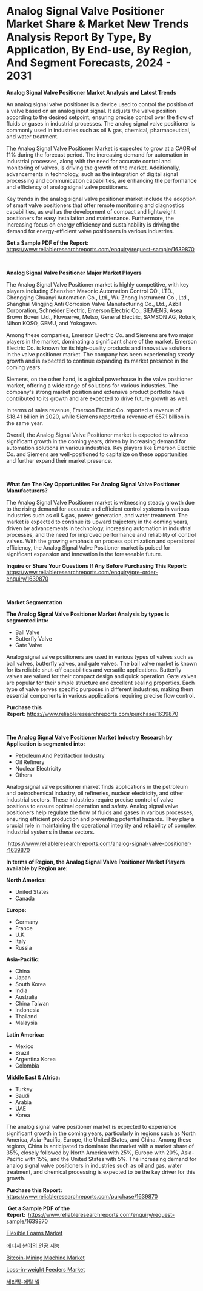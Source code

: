 <p><h1>Analog Signal Valve Positioner Market Share & Market New Trends Analysis Report By Type, By Application, By End-use, By Region, And Segment Forecasts, 2024 - 2031</h1></p><p><strong>Analog Signal Valve Positioner Market Analysis and Latest Trends</strong></p>
<p><p>An analog signal valve positioner is a device used to control the position of a valve based on an analog input signal. It adjusts the valve position according to the desired setpoint, ensuring precise control over the flow of fluids or gases in industrial processes. The analog signal valve positioner is commonly used in industries such as oil & gas, chemical, pharmaceutical, and water treatment.</p><p>The Analog Signal Valve Positioner Market is expected to grow at a CAGR of 11% during the forecast period. The increasing demand for automation in industrial processes, along with the need for accurate control and monitoring of valves, is driving the growth of the market. Additionally, advancements in technology, such as the integration of digital signal processing and communication capabilities, are enhancing the performance and efficiency of analog signal valve positioners.</p><p>Key trends in the analog signal valve positioner market include the adoption of smart valve positioners that offer remote monitoring and diagnostics capabilities, as well as the development of compact and lightweight positioners for easy installation and maintenance. Furthermore, the increasing focus on energy efficiency and sustainability is driving the demand for energy-efficient valve positioners in various industries.</p></p>
<p><strong>Get a Sample PDF of the Report:&nbsp;</strong> <a href="https://www.reliableresearchreports.com/enquiry/request-sample/1639870">https://www.reliableresearchreports.com/enquiry/request-sample/1639870</a></p>
<p>&nbsp;</p>
<p><strong>Analog Signal Valve Positioner Major Market Players</strong></p>
<p><p>The Analog Signal Valve Positioner market is highly competitive, with key players including Shenzhen Maxonic Automation Control CO., LTD., Chongqing Chuanyi Automation Co., Ltd., Wu Zhong Instrument Co., Ltd., Shanghai Mingjing Anti Corrosion Valve Manufacturing Co., Ltd., Azbil Corporation, Schneider Electric, Emerson Electric Co., SIEMENS, Asea Brown Boveri Ltd., Flowserve, Metso, General Electric, SAMSON AG, Rotork, Nihon KOSO, GEMU, and Yokogawa.</p><p>Among these companies, Emerson Electric Co. and Siemens are two major players in the market, dominating a significant share of the market. Emerson Electric Co. is known for its high-quality products and innovative solutions in the valve positioner market. The company has been experiencing steady growth and is expected to continue expanding its market presence in the coming years.</p><p>Siemens, on the other hand, is a global powerhouse in the valve positioner market, offering a wide range of solutions for various industries. The company's strong market position and extensive product portfolio have contributed to its growth and are expected to drive future growth as well.</p><p>In terms of sales revenue, Emerson Electric Co. reported a revenue of $18.41 billion in 2020, while Siemens reported a revenue of €57.1 billion in the same year.</p><p>Overall, the Analog Signal Valve Positioner market is expected to witness significant growth in the coming years, driven by increasing demand for automation solutions in various industries. Key players like Emerson Electric Co. and Siemens are well-positioned to capitalize on these opportunities and further expand their market presence.</p></p>
<p>&nbsp;</p>
<p><strong>What Are The Key Opportunities For Analog Signal Valve Positioner Manufacturers?</strong></p>
<p><p>The Analog Signal Valve Positioner market is witnessing steady growth due to the rising demand for accurate and efficient control systems in various industries such as oil & gas, power generation, and water treatment. The market is expected to continue its upward trajectory in the coming years, driven by advancements in technology, increasing automation in industrial processes, and the need for improved performance and reliability of control valves. With the growing emphasis on process optimization and operational efficiency, the Analog Signal Valve Positioner market is poised for significant expansion and innovation in the foreseeable future.</p></p>
<p><strong>Inquire or Share Your Questions If Any Before Purchasing This Report:</strong> <a href="https://www.reliableresearchreports.com/enquiry/pre-order-enquiry/1639870">https://www.reliableresearchreports.com/enquiry/pre-order-enquiry/1639870</a></p>
<p>&nbsp;</p>
<p><strong>Market Segmentation</strong></p>
<p><strong>The Analog Signal Valve Positioner Market Analysis by types is segmented into:</strong></p>
<p><ul><li>Ball Valve</li><li>Butterfly Valve</li><li>Gate Valve</li></ul></p>
<p><p>Analog signal valve positioners are used in various types of valves such as ball valves, butterfly valves, and gate valves. The ball valve market is known for its reliable shut-off capabilities and versatile applications. Butterfly valves are valued for their compact design and quick operation. Gate valves are popular for their simple structure and excellent sealing properties. Each type of valve serves specific purposes in different industries, making them essential components in various applications requiring precise flow control.</p></p>
<p><strong>Purchase this Report:&nbsp;</strong><a href="https://www.reliableresearchreports.com/purchase/1639870">https://www.reliableresearchreports.com/purchase/1639870</a></p>
<p>&nbsp;</p>
<p><strong>The Analog Signal Valve Positioner Market Industry Research by Application is segmented into:</strong></p>
<p><ul><li>Petroleum And Petrifaction Industry</li><li>Oil Refinery</li><li>Nuclear Electricity</li><li>Others</li></ul></p>
<p><p>Analog signal valve positioner market finds applications in the petroleum and petrochemical industry, oil refineries, nuclear electricity, and other industrial sectors. These industries require precise control of valve positions to ensure optimal operation and safety. Analog signal valve positioners help regulate the flow of fluids and gases in various processes, ensuring efficient production and preventing potential hazards. They play a crucial role in maintaining the operational integrity and reliability of complex industrial systems in these sectors.</p></p>
<p><a href="https://www.reliableresearchreports.com/analog-signal-valve-positioner-r1639870">&nbsp;https://www.reliableresearchreports.com/analog-signal-valve-positioner-r1639870</a></p>
<p><strong>In terms of Region, the Analog Signal Valve Positioner Market Players available by Region are:</strong></p>
<p>
    <p> <strong> North America: </strong>
        <ul>
            <li>United States</li>
            <li>Canada</li>
        </ul>
        </p> 
    <p> <strong> Europe: </strong>
        <ul>
            <li>Germany</li>
            <li>France</li>
            <li>U.K.</li>
            <li>Italy</li>
            <li>Russia</li>
        </ul>
        </p> 
    <p> <strong> Asia-Pacific: </strong>
        <ul>
            <li>China</li>
            <li>Japan</li>
            <li>South Korea</li>
            <li>India</li>
            <li>Australia</li>
            <li>China Taiwan</li>
            <li>Indonesia</li>
            <li>Thailand</li>
            <li>Malaysia</li>
        </ul>
        </p> 
    <p> <strong> Latin America: </strong>
        <ul>
            <li>Mexico</li>
            <li>Brazil</li>
            <li>Argentina Korea</li>
            <li>Colombia</li>
        </ul>
        </p> 
    <p> <strong> Middle East & Africa: </strong>
        <ul>
            <li>Turkey</li>
            <li>Saudi</li>
            <li>Arabia</li>
            <li>UAE</li>
            <li>Korea</li>
        </ul>
    </p>
    </p>
<p><p>The analog signal valve positioner market is expected to experience significant growth in the coming years, particularly in regions such as North America, Asia-Pacific, Europe, the United States, and China. Among these regions, China is anticipated to dominate the market with a market share of 35%, closely followed by North America with 25%, Europe with 20%, Asia-Pacific with 15%, and the United States with 5%. The increasing demand for analog signal valve positioners in industries such as oil and gas, water treatment, and chemical processing is expected to be the key driver for this growth.</p></p>
<p><strong>Purchase this Report: </strong><a href="https://www.reliableresearchreports.com/purchase/1639870">https://www.reliableresearchreports.com/purchase/1639870</a></p>
<p>&nbsp;<strong>Get a Sample PDF of the Report:&nbsp;&nbsp;</strong><a href="https://www.reliableresearchreports.com/enquiry/request-sample/1639870">https://www.reliableresearchreports.com/enquiry/request-sample/1639870</a></p>
<p><strong></strong></p>
<p><p><a href="https://issuu.com/reportprime-2/docs/flexible-foams-market-size-2030.pptx">Flexible Foams Market</a></p><p><a href="https://medium.com/@constantinvon/%EC%9D%B8%EA%B3%B5%EC%A7%80%EB%8A%A5-%EC%97%90%EB%84%88%EC%A7%80-%EC%8B%9C%EC%9E%A5-%EA%B7%9C%EB%AA%A8-cagr-%ED%8A%B8%EB%A0%8C%EB%93%9C-2024-2030-26939fb824bc">에너지 분야의 인공 지능</a></p><p><a href="https://github.com/suaretopek9/Market-Research-Report-List-2/blob/main/bitcoin-mining-machine-market.md">Bitcoin-Mining Machine Market</a></p><p><a href="https://github.com/moyahfrancoestellec51j635wcx/Market-Research-Report-List-2/blob/main/loss-in-weight-feeders-market.md">Loss-in-weight Feeders Market</a></p><p><a href="https://medium.com/@felipegrrady654556/%EC%84%B8%EB%9D%BC%EB%AF%B9%EC%97%90%EC%84%9C-%EA%B8%88%EC%86%8D%EA%B9%8C%EC%A7%80-%EC%8B%9C%EC%9E%A5-%EC%A2%85%EB%A5%98-%EC%9D%91%EC%9A%A9-%EB%B0%8F-%EC%A7%80%EB%A6%AC%EC%A0%81-%EC%B8%A1%EB%A9%B4%EC%97%90%EC%84%9C%EC%9D%98-%ED%8F%AC%EA%B4%84%EC%A0%81-%ED%8F%89%EA%B0%80-76277d7fc85e">세라믹-메탈 씰</a></p></p>